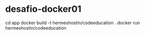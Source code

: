 # desafio-docker01

cd app
docker build -t hermeshostin/codeeducation .
docker run hermeshostin/codeeducation  
